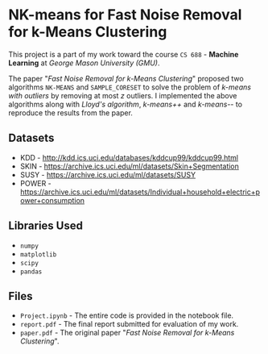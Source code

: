 # NK-means for Fast Noise Removal for k-Means Clustering
This project is a part of my work toward the course `CS 688` - **Machine Learning** at *George Mason University (GMU)*.

The paper "*Fast Noise Removal for k-Means Clustering*" proposed two algorithms `NK-MEANS` and `SAMPLE_CORESET` to solve the problem of *k-means with outliers* by removing at most *z* outliers. I implemented the above algorithms along with *Lloyd's algorithm*, *k-means++* and *k-means--* to reproduce the results from the paper.

## Datasets
* KDD - http://kdd.ics.uci.edu/databases/kddcup99/kddcup99.html
* SKIN - https://archive.ics.uci.edu/ml/datasets/Skin+Segmentation
* SUSY - https://archive.ics.uci.edu/ml/datasets/SUSY
* POWER - https://archive.ics.uci.edu/ml/datasets/Individual+household+electric+power+consumption

## Libraries Used
* `numpy`
* `matplotlib`
* `scipy`
* `pandas`

## Files
* `Project.ipynb` - The entire code is provided in the notebook file.
* `report.pdf` - The final report submitted for evaluation of my work.
* `paper.pdf` - The original paper "*Fast Noise Removal for k-Means Clustering*".
